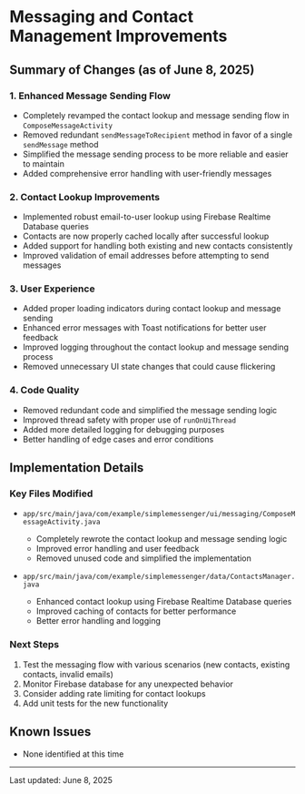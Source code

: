 # Messaging and Contact Management Improvements

## Summary of Changes (as of June 8, 2025)

### 1. Enhanced Message Sending Flow
- Completely revamped the contact lookup and message sending flow in `ComposeMessageActivity`
- Removed redundant `sendMessageToRecipient` method in favor of a single `sendMessage` method
- Simplified the message sending process to be more reliable and easier to maintain
- Added comprehensive error handling with user-friendly messages

### 2. Contact Lookup Improvements
- Implemented robust email-to-user lookup using Firebase Realtime Database queries
- Contacts are now properly cached locally after successful lookup
- Added support for handling both existing and new contacts consistently
- Improved validation of email addresses before attempting to send messages

### 3. User Experience
- Added proper loading indicators during contact lookup and message sending
- Enhanced error messages with Toast notifications for better user feedback
- Improved logging throughout the contact lookup and message sending process
- Removed unnecessary UI state changes that could cause flickering

### 4. Code Quality
- Removed redundant code and simplified the message sending logic
- Improved thread safety with proper use of `runOnUiThread`
- Added more detailed logging for debugging purposes
- Better handling of edge cases and error conditions

## Implementation Details

### Key Files Modified
- `app/src/main/java/com/example/simplemessenger/ui/messaging/ComposeMessageActivity.java`
  - Completely rewrote the contact lookup and message sending logic
  - Improved error handling and user feedback
  - Removed unused code and simplified the implementation

- `app/src/main/java/com/example/simplemessenger/data/ContactsManager.java`
  - Enhanced contact lookup using Firebase Realtime Database queries
  - Improved caching of contacts for better performance
  - Better error handling and logging

### Next Steps
1. Test the messaging flow with various scenarios (new contacts, existing contacts, invalid emails)
2. Monitor Firebase database for any unexpected behavior
3. Consider adding rate limiting for contact lookups
4. Add unit tests for the new functionality

## Known Issues
- None identified at this time

---
Last updated: June 8, 2025
